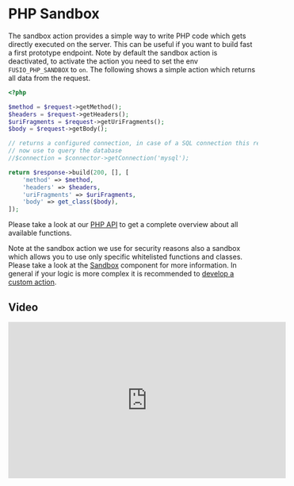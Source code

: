 
# PHP Sandbox

The sandbox action provides a simple way to write PHP code which gets directly executed on the server. This can be
useful if you want to build fast a first prototype endpoint. Note by default the sandbox action is deactivated, to
activate the action you need to set the env `FUSIO_PHP_SANDBOX` to `on`. The following shows a simple action which
returns all data from the request.

```php
<?php

$method = $request->getMethod();
$headers = $request->getHeaders();
$uriFragments = $request->getUriFragments();
$body = $request->getBody();

// returns a configured connection, in case of a SQL connection this returns a doctrine DBAL instance which you could
// now use to query the database
//$connection = $connector->getConnection('mysql');

return $response->build(200, [], [
    'method' => $method,
    'headers' => $headers,
    'uriFragments' => $uriFragments,
    'body' => get_class($body),
]);

```

Please take a look at our [PHP API](https://www.fusio-project.org/documentation/php) to get a complete overview about
all available functions. 

Note at the sandbox action we use for security reasons also a sandbox which allows you to use only specific whitelisted
functions and classes. Please take a look at the [Sandbox](https://github.com/apioo/psx-sandbox) component for more
information. In general if your logic is more complex it is recommended to [develop a custom action](./../../../use_cases/develop_custom_action).

## Video

<iframe width="560" height="315" src="https://www.youtube.com/embed/Bho2cpIn3_k" title="YouTube video player" frameborder="0" allow="accelerometer; autoplay; clipboard-write; encrypted-media; gyroscope; picture-in-picture" allowfullscreen></iframe>
